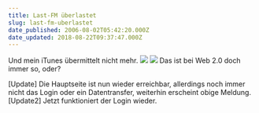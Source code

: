 ```yaml
---
title: Last-FM überlastet
slug: last-fm-uberlastet
date_published: 2006-08-02T05:42:20.000Z
date_updated: 2018-08-22T09:37:47.000Z
---
```


Und mein iTunes übermittelt nicht mehr.
[![](//zurueckzumbeton.com/wp-content/uploadsBild%204.jpg)](http://www.last.fm/)
![](//zurueckzumbeton.com/wp-content/uploadsBild%205.jpg)
Das ist bei Web 2.0 doch immer so, oder?

[Update] Die Hauptseite ist nun wieder erreichbar, allerdings noch immer nicht das Login oder ein Datentransfer, weiterhin erscheint obige Meldung.
[Update2] Jetzt funktioniert der Login wieder.
